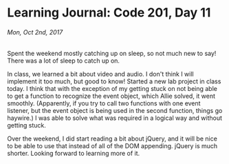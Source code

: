 # Learning Journal: Code 201, Day 11
###### Mon, Oct 2nd, 2017

Spent the weekend mostly catching up on sleep, so not much new to say! There was a lot of sleep to catch up on.

In class, we learned a bit about video and audio. I don't think I will implement it too much, but good to know! Started a new lab project in class today. I think that with the exception of my getting stuck on not being able to get a function to recognize the event object, which Allie solved, it went smoothly. (Apparently, if you try to call two functions with one event listener, but the event object is being used in the second function, things go haywire.) I was able to solve what was required in a logical way and without getting stuck.

Over the weekend, I did start reading a bit about jQuery, and it will be nice to be able to use that instead of all of the DOM appending. jQuery is much shorter. Looking forward to learning more of it.
